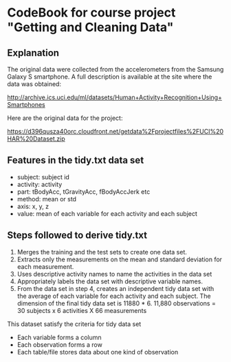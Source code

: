 # CodeBook for course project "Getting and Cleaning Data"

## Explanation
The original data were collected from the accelerometers from the Samsung Galaxy S smartphone. 
A full description is available at the site where the data was obtained: 

http://archive.ics.uci.edu/ml/datasets/Human+Activity+Recognition+Using+Smartphones 

Here are the original data for the project: 

https://d396qusza40orc.cloudfront.net/getdata%2Fprojectfiles%2FUCI%20HAR%20Dataset.zip 

## Features in the tidy.txt data set
*	subject: subject id
*	activity: activity
*	part: tBodyAcc, tGravityAcc, fBodyAccJerk etc
*   method: mean or std
*	axis: x, y, z
*   value: mean of each variable for each activity and each subject

Steps followed to derive tidy.txt
-----------------------------------

1. Merges the training and the test sets to create one data set.
2. Extracts only the measurements on the mean and standard deviation for each measurement. 
3. Uses descriptive activity names to name the activities in the data set
4. Appropriately labels the data set with descriptive variable names. 
5. From the data set in step 4, creates an independent tidy data set with the average of each variable for each activity and each subject.
The dimension of the final tidy data set is 11880 * 6. 
11,880 observations = 30 subjects x 6 activities X 66 measurements

This dataset satisfy the criteria for tidy data set
* Each variable forms a column
* Each observation forms a row
* Each table/file stores data about one kind of observation



